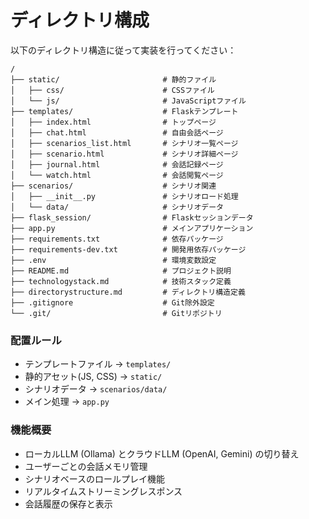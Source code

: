 # ディレクトリ構成

以下のディレクトリ構造に従って実装を行ってください：

```
/
├── static/                       # 静的ファイル
│   ├── css/                      # CSSファイル
│   └── js/                       # JavaScriptファイル
├── templates/                    # Flaskテンプレート
│   ├── index.html                # トップページ
│   ├── chat.html                 # 自由会話ページ
│   ├── scenarios_list.html       # シナリオ一覧ページ
│   ├── scenario.html             # シナリオ詳細ページ
│   ├── journal.html              # 会話記録ページ
│   └── watch.html                # 会話閲覧ページ
├── scenarios/                    # シナリオ関連
│   ├── __init__.py               # シナリオロード処理
│   └── data/                     # シナリオデータ
├── flask_session/                # Flaskセッションデータ
├── app.py                        # メインアプリケーション
├── requirements.txt              # 依存パッケージ
├── requirements-dev.txt          # 開発用依存パッケージ
├── .env                          # 環境変数設定
├── README.md                     # プロジェクト説明
├── technologystack.md            # 技術スタック定義
├── directorystructure.md         # ディレクトリ構造定義
├── .gitignore                    # Git除外設定
└── .git/                         # Gitリポジトリ
```

### 配置ルール
- テンプレートファイル → `templates/`
- 静的アセット(JS, CSS) → `static/`
- シナリオデータ → `scenarios/data/`
- メイン処理 → `app.py`

### 機能概要
- ローカルLLM (Ollama) とクラウドLLM (OpenAI, Gemini) の切り替え
- ユーザーごとの会話メモリ管理
- シナリオベースのロールプレイ機能
- リアルタイムストリーミングレスポンス
- 会話履歴の保存と表示

